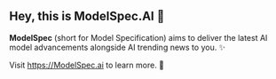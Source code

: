 ## Hey, this is ModelSpec.AI 🤖 

**ModelSpec** (short for Model Specification) aims to deliver the latest AI model advancements alongside AI trending news to you. ✨

Visit https://ModelSpec.ai to learn more. 💙
